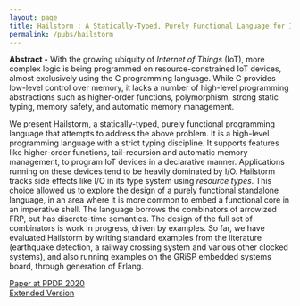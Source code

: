 ```yaml
---
layout: page
title: Hailstorm : A Statically-Typed, Purely Functional Language for IoT Applications
permalink: /pubs/hailstorm
---
```


**Abstract -** With the growing ubiquity of *Internet of Things* (IoT), more complex logic is being programmed on resource-constrained IoT devices, almost exclusively using the C programming language. While C provides low-level control over memory, it lacks a number of high-level programming abstractions such as higher-order functions, polymorphism, strong static typing, memory safety, and automatic memory management.

We present Hailstorm, a statically-typed, purely functional programming language that attempts to address the above problem. It is a high-level programming language 
with a strict typing discipline. It supports features like higher-order functions, tail-recursion and automatic memory management, to program IoT devices in 
a declarative manner. Applications running on these devices tend to be heavily dominated by I/O. Hailstorm tracks side effects like I/O in its type system using 
*resource types*. This choice allowed us to explore the design of a purely functional standalone language, in an area where it is more common to embed a functional core in an imperative shell. The language borrows the combinators of arrowized FRP, but has discrete-time semantics. The design of the full set of combinators is work in progress, driven by examples. So far, we have evaluated Hailstorm by writing standard examples from the literature (earthquake detection, a railway crossing system and various other clocked systems), and also running examples on the GRiSP embedded systems board, through generation of Erlang.

[Paper at PPDP 2020](https://abhiroop.github.io/pubs/hailstorm_ppdp.pdf)                   
[Extended Version](https://abhiroop.github.io/pubs/hailstorm.pdf)
